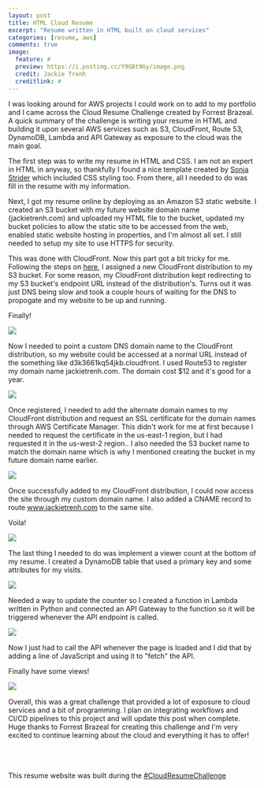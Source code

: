 ```yaml
---
layout: post
title: HTML Cloud Resume
excerpt: "Resume written in HTML built on cloud services"
categories: [resume, aws]
comments: true
image:
  feature: #
  preview: https://i.postimg.cc/Y9GBt9Gy/image.png
  credit: Jackie Trenh
  creditlink: #
---
```


I was looking around for AWS projects I could work on to add to my portfolio and I came across the Cloud Resume Challenge created by Forrest Brazeal. A quick summary of the challenge is writing your resume in HTML and building it upon several AWS services such as S3, CloudFront, Route 53, DynamoDB, Lambda and API Gateway as exposure to the cloud was the main goal.

The first step was to write my resume in HTML and CSS. I am not an expert in HTML in anyway, so thankfully I found a nice template created by <a href="https://www.sonjastrieder.com/">Sonja Strider</a> which included CSS styling too. From there, all I needed to do was fill in the resume with my information. 

Next, I got my resume online by deploying as an Amazon S3 static website. I created an S3 bucket with my future website domain name (jackietrenh.com) and uploaded my HTML file to the bucket, updated my bucket policies to allow the static site to be accessed from the web, enabled static website hosting in properties, and I'm almost all set. I still needed to setup my site to use HTTPS for security. 

This was done with CloudFront. Now this part got a bit tricky for me. Following the steps on <a href="https://aws.amazon.com/blogs/networking-and-content-delivery/amazon-s3-amazon-cloudfront-a-match-made-in-the-cloud/">here</a>, I assigned a new CloudFront distribution to my S3 bucket. For some reason, my CloudFront distribution kept redirecting to my S3 bucket's endpoint URL instead of the distribution's. Turns out it was just DNS being slow and took a couple hours of waiting for the DNS to propogate and my website to be up and running.

Finally!

<img align="left" src="https://i.postimg.cc/DwFs94J5/image.png">
<br clear="all" />

Now I needed to point a custom DNS domain name to the CloudFront distribution, so my website could be accessed at a normal URL instead of the something like d3k3661kq54jkb.cloudfront.
I used Route53 to register my domain name jackietrenh.com. The domain cost $12 and it's good for a year.

<img align="left" src="https://i.postimg.cc/XY7vRgJx/image.png">
<br clear="all" />

Once registered, I needed to add the alternate domain names to my CloudFront distribution and request an SSL certificate for the domain names through AWS Certificate Manager. This didn't work for me at first because I needed to request the certificate in the us-east-1 region, but I had requested it in the us-west-2 region.. I also needed the S3 bucket name to match the domain name which is why I mentioned creating the bucket in my future domain name earlier.

<img align="left" src="https://i.postimg.cc/k4cXtDXM/image.png">
<br clear="all" />

Once successfully added to my CloudFront distribution, I could now access the site through my custom domain name. I also added a CNAME record to route www.jackietrenh.com to the same site.

Voila!

<img align="left" src="https://i.postimg.cc/Y9GBt9Gy/image.png">
<br clear="all" />

The last thing I needed to do was implement a viewer count at the bottom of my resume. I created a DynamoDB table that used a primary key and some attributes for my visits.

<img align="left" src="https://i.postimg.cc/hGQ2j7sx/image.png">
<br clear="all" />

Needed a way to update the counter so I created a function in Lambda written in Python and connected an API Gateway to the function so it will be triggered whenever the API endpoint is called.

<img align="left" src="https://i.postimg.cc/NM3FcZMm/lambda-api-gateway.png">
<br clear="all" />

Now I just had to call the API whenever the page is loaded and I did that by adding a line of  JavaScript and using it to "fetch" the API.

Finally have some views!

<img align="left" src="https://i.postimg.cc/LsZMp5ZQ/view-count.png">
<br clear="all" />

Overall, this was a great challenge that provided a lot of exposure to cloud services and a bit of programming. I plan on integrating workflows and CI/CD pipelines to this project and will update this post when complete. Huge thanks to Forrest Brazeal for creating this challenge and I'm very excited to continue learning about the cloud and everything it has to offer!

<br clear="all" /><br clear="all" /><br clear="all" />
This resume website was built during the <a href="https://dev.to/forrestbrazeal/the-cloud-resume-challenge-503g">#CloudResumeChallenge</a>
